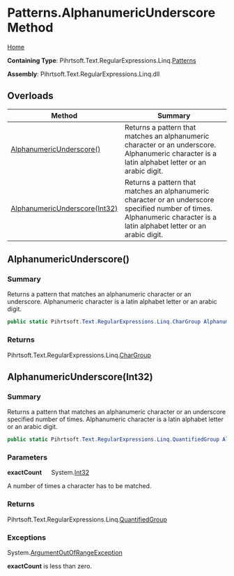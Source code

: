 # Patterns\.AlphanumericUnderscore Method

[Home](../../../../../../README.md)

**Containing Type**: Pihrtsoft\.Text\.RegularExpressions\.Linq\.[Patterns](../README.md)

**Assembly**: Pihrtsoft\.Text\.RegularExpressions\.Linq\.dll

## Overloads

| Method | Summary |
| ------ | ------- |
| [AlphanumericUnderscore()](#Pihrtsoft_Text_RegularExpressions_Linq_Patterns_AlphanumericUnderscore) | Returns a pattern that matches an alphanumeric character or an underscore\. Alphanumeric character is a latin alphabet letter or an arabic digit\. |
| [AlphanumericUnderscore(Int32)](#Pihrtsoft_Text_RegularExpressions_Linq_Patterns_AlphanumericUnderscore_System_Int32_) | Returns a pattern that matches an alphanumeric character or an underscore specified number of times\. Alphanumeric character is a latin alphabet letter or an arabic digit\. |

## AlphanumericUnderscore\(\) <a name="Pihrtsoft_Text_RegularExpressions_Linq_Patterns_AlphanumericUnderscore"></a>

### Summary

Returns a pattern that matches an alphanumeric character or an underscore\. Alphanumeric character is a latin alphabet letter or an arabic digit\.

```csharp
public static Pihrtsoft.Text.RegularExpressions.Linq.CharGroup AlphanumericUnderscore()
```

### Returns

Pihrtsoft\.Text\.RegularExpressions\.Linq\.[CharGroup](../../CharGroup/README.md)

## AlphanumericUnderscore\(Int32\) <a name="Pihrtsoft_Text_RegularExpressions_Linq_Patterns_AlphanumericUnderscore_System_Int32_"></a>

### Summary

Returns a pattern that matches an alphanumeric character or an underscore specified number of times\. Alphanumeric character is a latin alphabet letter or an arabic digit\.

```csharp
public static Pihrtsoft.Text.RegularExpressions.Linq.QuantifiedGroup AlphanumericUnderscore(int exactCount)
```

### Parameters

**exactCount** &emsp; System\.[Int32](https://docs.microsoft.com/en-us/dotnet/api/system.int32)

A number of times a character has to be matched\.

### Returns

Pihrtsoft\.Text\.RegularExpressions\.Linq\.[QuantifiedGroup](../../QuantifiedGroup/README.md)

### Exceptions

System\.[ArgumentOutOfRangeException](https://docs.microsoft.com/en-us/dotnet/api/system.argumentoutofrangeexception)

**exactCount** is less than zero\.

